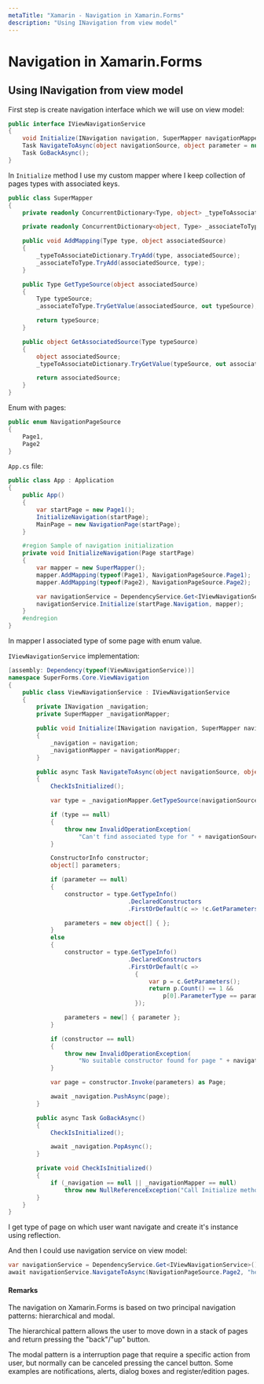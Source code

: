 ```yaml
---
metaTitle: "Xamarin - Navigation in Xamarin.Forms"
description: "Using INavigation from view model"
---
```


# Navigation in Xamarin.Forms



## Using INavigation from view model


First step is create navigation interface which we will use on view model:

```cs
public interface IViewNavigationService
{
    void Initialize(INavigation navigation, SuperMapper navigationMapper);
    Task NavigateToAsync(object navigationSource, object parameter = null);
    Task GoBackAsync();
}

```

In `Initialize` method I use my custom mapper where I keep collection of pages types with associated keys.

```cs
public class SuperMapper
{
    private readonly ConcurrentDictionary<Type, object> _typeToAssociateDictionary = new ConcurrentDictionary<Type, object>();

    private readonly ConcurrentDictionary<object, Type> _associateToType = new ConcurrentDictionary<object, Type>();

    public void AddMapping(Type type, object associatedSource)
    {
        _typeToAssociateDictionary.TryAdd(type, associatedSource);
        _associateToType.TryAdd(associatedSource, type);
    }

    public Type GetTypeSource(object associatedSource)
    {
        Type typeSource;
        _associateToType.TryGetValue(associatedSource, out typeSource);

        return typeSource;
    }

    public object GetAssociatedSource(Type typeSource)
    {
        object associatedSource;
        _typeToAssociateDictionary.TryGetValue(typeSource, out associatedSource);

        return associatedSource;
    }
}

```

Enum with pages:

```cs
public enum NavigationPageSource
{
    Page1,
    Page2
}

```

`App.cs` file:

```cs
public class App : Application
{
    public App()
    {
        var startPage = new Page1();
        InitializeNavigation(startPage);
        MainPage = new NavigationPage(startPage);
    }

    #region Sample of navigation initialization
    private void InitializeNavigation(Page startPage)
    {
        var mapper = new SuperMapper();
        mapper.AddMapping(typeof(Page1), NavigationPageSource.Page1);
        mapper.AddMapping(typeof(Page2), NavigationPageSource.Page2);

        var navigationService = DependencyService.Get<IViewNavigationService>();
        navigationService.Initialize(startPage.Navigation, mapper);
    } 
    #endregion
}

```

In mapper I associated type of some page with enum value.

`IViewNavigationService` implementation:

```cs
[assembly: Dependency(typeof(ViewNavigationService))]
namespace SuperForms.Core.ViewNavigation
{
    public class ViewNavigationService : IViewNavigationService
    {
        private INavigation _navigation;
        private SuperMapper _navigationMapper;

        public void Initialize(INavigation navigation, SuperMapper navigationMapper)
        {
            _navigation = navigation;
            _navigationMapper = navigationMapper;
        }

        public async Task NavigateToAsync(object navigationSource, object parameter = null)
        {
            CheckIsInitialized();

            var type = _navigationMapper.GetTypeSource(navigationSource);

            if (type == null)
            {
                throw new InvalidOperationException(
                    "Can't find associated type for " + navigationSource.ToString());
            }

            ConstructorInfo constructor;
            object[] parameters;

            if (parameter == null)
            {
                constructor = type.GetTypeInfo()
                                  .DeclaredConstructors
                                  .FirstOrDefault(c => !c.GetParameters().Any());

                parameters = new object[] { };
            }
            else
            {
                constructor = type.GetTypeInfo()
                                  .DeclaredConstructors
                                  .FirstOrDefault(c =>
                                    {
                                        var p = c.GetParameters();
                                        return p.Count() == 1 &&
                                            p[0].ParameterType == parameter.GetType();
                                    });

                parameters = new[] { parameter };
            }

            if (constructor == null)
            {
                throw new InvalidOperationException(
                    "No suitable constructor found for page " + navigationSource.ToString());
            }

            var page = constructor.Invoke(parameters) as Page;

            await _navigation.PushAsync(page);
        }

        public async Task GoBackAsync()
        {
            CheckIsInitialized();

            await _navigation.PopAsync();
        }

        private void CheckIsInitialized()
        {
            if (_navigation == null || _navigationMapper == null)
                throw new NullReferenceException("Call Initialize method first.");
        }
    }
}

```

I get type of page on which user want navigate and create it's instance using reflection.

And then I could use navigation service on view model:

```cs
var navigationService = DependencyService.Get<IViewNavigationService>();
await navigationService.NavigateToAsync(NavigationPageSource.Page2, "hello from Page1");

```



#### Remarks


The navigation on Xamarin.Forms is based on two principal navigation patterns: hierarchical and modal.

The hierarchical pattern allows the user to move down in a stack of pages and return pressing the "back"/"up" button.

The modal pattern is a interruption page that require a specific action from user, but normally can be canceled pressing the cancel button. Some examples are notifications, alerts, dialog boxes and register/edition pages.

